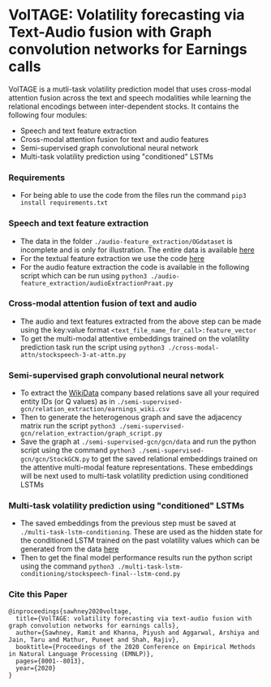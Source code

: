 # VolTAGE: Volatility forecasting via Text-Audio fusion with Graph convolution networks for Earnings calls

VolTAGE is a mutli-task volatility prediction model that uses cross-modal attention fusion across the text and speech modalities while learning the relational encodings between inter-dependent stocks. It contains the following four modules:

  - Speech and text feature extraction
  - Cross-modal attention fusion for text and audio features
  - Semi-supervised graph convolutional neural network
  - Multi-task volatility prediction using "conditioned" LSTMs

### Requirements

  - For being able to use the code from the files run the command ```pip3 install requirements.txt```

### Speech and text feature extraction

  - The data in the folder ```./audio-feature_extraction/OGdataset``` is incomplete and is only for illustration. The entire data is available [here](https://drive.google.com/file/d/15wtWZvSJicF_Ur2V45lCyCjNJQ7QfXth/view)
  - For the textual feature extraction we use the code [here](https://github.com/abhijeet3922/finbert_embedding)
  - For the audio feature extraction the code is available in the following script which can be run using ```python3 ./audio-feature_extraction/audioExtractionPraat.py```

### Cross-modal attention fusion of text and audio

 - The audio and text features extracted from the above step can be made using the key:value format ```<text_file_name_for_call>:feature_vector```
 - To get the multi-modal attentive embeddings trained on the volatility prediction task run the script using ```python3 ./cross-modal-attn/stockspeech-3-at-attn.py```

### Semi-supervised graph convolutional neural network

 - To extract the [WikiData](https://www.mediawiki.org/wiki/Wikibase/DataModel/JSON) company based relations save all your required entity IDs (or Q values) as in ```./semi-supervised-gcn/relation_extraction/earnings_wiki.csv``` 
 - Then to generate the heterogenous graph and save the adjacency matrix run the script ```python3 ./semi-supervised-gcn/relation_extraction/graph_script.py```
 - Save the graph at ```./semi-supervised-gcn/gcn/data``` and run the python script using the command ```python3 ./semi-supervised-gcn/gcn/StockGCN.py``` to get the saved relational embeddings trained on the attentive multi-modal feature representations. These embeddings will be next used to multi-task volatility prediction using conditioned LSTMs
 
### Multi-task volatility prediction using "conditioned" LSTMs

 - The saved embeddings from the previous step must be saved at ```./multi-task-lstm-conditioning```. These are used as the hidden state for the conditioned LSTM trained on the past volatility values which can be generated from the data [here](https://finance.yahoo.com/)
 - Then to get the final model performance results run the python script using the command ```python3 ./multi-task-lstm-conditioning/stockspeech-final--lstm-cond.py```

### Cite this Paper
```
@inproceedings{sawhney2020voltage,
  title={VolTAGE: volatility forecasting via text-audio fusion with graph convolution networks for earnings calls},
  author={Sawhney, Ramit and Khanna, Piyush and Aggarwal, Arshiya and Jain, Taru and Mathur, Puneet and Shah, Rajiv},
  booktitle={Proceedings of the 2020 Conference on Empirical Methods in Natural Language Processing (EMNLP)},
  pages={8001--8013},
  year={2020}
}
```
